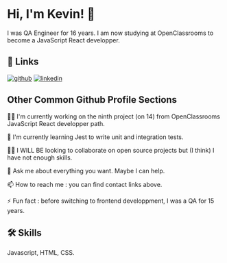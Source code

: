 
# Hi, I'm Kevin! 👋

I was QA Engineer for 16 years. I am now studying at OpenClassrooms to become a JavaScript React developper.



## 🔗 Links
[![github](https://img.shields.io/badge/github-000?style=for-the-badge&logo=github&logoColor=white)](https://github.com/FischKevin/)
[![linkedin](https://img.shields.io/badge/linkedin-0A66C2?style=for-the-badge&logo=linkedin&logoColor=white)](https://www.linkedin.com/in/kevinfischerqa/)
## Other Common Github Profile Sections
👩‍💻 I'm currently working on the ninth project (on 14) from OpenClassrooms JavaScript React developper path.

🧠 I'm currently learning Jest to write unit and integration tests.

👯‍♀️ I WILL BE looking to collaborate on open source projects but (I think) I have not enough skills.

💬 Ask me about everything you want. Maybe I can help.

📫 How to reach me : you can find contact links above.

⚡️ Fun fact : before switching to frontend developpment, I was a QA for 15 years.
## 🛠 Skills
Javascript, HTML, CSS.

